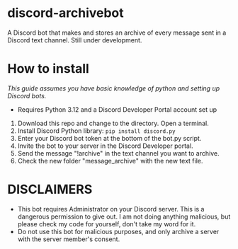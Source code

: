 # discord-archivebot
A Discord bot that makes and stores an archive of every message sent in a Discord text channel. Still under development.

# How to install
_This guide assumes you have basic knowledge of python and setting up Discord bots._

- Requires Python 3.12 and a Discord Developer Portal account set up
1. Download this repo and change to the directory. Open a terminal.
2. Install Discord Python library: `pip install discord.py`
3. Enter your Discord bot token at the bottom of the bot.py script.
4. Invite the bot to your server in the Discord Developer portal.
5. Send the message "!archive" in the text channel you want to archive.
6. Check the new folder "message_archive" with the new text file.

# DISCLAIMERS
* This bot requires Administrator on your Discord server. This is a dangerous permission to give out. I am not doing anything malicious, but please check my code for yourself, don't take my word for it.
* Do not use this bot for malicious purposes, and only archive a server with the server member's consent. 
